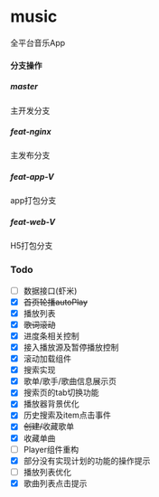 # music
全平台音乐App

#### 分支操作

##### master

主开发分支

##### feat-nginx

主发布分支

##### feat-app-V

app打包分支

##### feat-web-V

H5打包分支

### Todo
 - [ ] 数据接口(虾米)
 - [x] ~~首页轮播autoPlay~~
 - [x] 播放列表
 - [x] ~~歌词滚动~~
 - [x] 进度条相关控制
 - [x] 接入播放源及暂停播放控制
 - [x] 滚动加载组件
 - [x] 搜索实现
 - [x] 歌单/歌手/歌曲信息展示页
 - [x] 搜索页的tab切换功能
 - [x] 播放器背景优化
 - [x] 历史搜索及item点击事件
 - [x] ~~创建/~~收藏歌单
 - [x] 收藏单曲
 - [ ] Player组件重构
 - [x] 部分没有实现计划的功能的操作提示
 - [ ] 播放列表优化
 - [x] 歌曲列表点击提示
